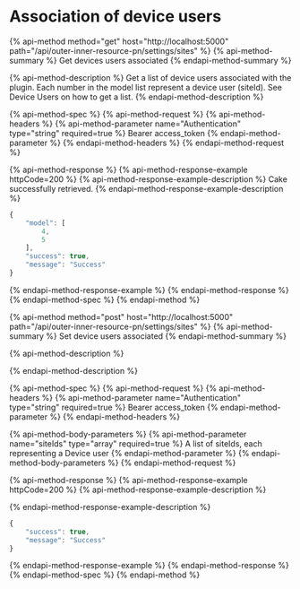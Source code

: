 # Association of device users

{% api-method method="get" host="http://localhost:5000" path="/api/outer-inner-resource-pn/settings/sites" %}
{% api-method-summary %}
Get devices users associated
{% endapi-method-summary %}

{% api-method-description %}
Get a list of device users associated with the plugin. Each number in the model list represent a device user \(siteId\). See Device Users on how to get a list.
{% endapi-method-description %}

{% api-method-spec %}
{% api-method-request %}
{% api-method-headers %}
{% api-method-parameter name="Authentication" type="string" required=true %}
Bearer access\_token
{% endapi-method-parameter %}
{% endapi-method-headers %}
{% endapi-method-request %}

{% api-method-response %}
{% api-method-response-example httpCode=200 %}
{% api-method-response-example-description %}
Cake successfully retrieved.
{% endapi-method-response-example-description %}

```javascript
{
	"model": [
		4,
		5
	],
	"success": true,
	"message": "Success"
}
```
{% endapi-method-response-example %}
{% endapi-method-response %}
{% endapi-method-spec %}
{% endapi-method %}

{% api-method method="post" host="http://localhost:5000" path="/api/outer-inner-resource-pn/settings/sites" %}
{% api-method-summary %}
Set device users associated
{% endapi-method-summary %}

{% api-method-description %}

{% endapi-method-description %}

{% api-method-spec %}
{% api-method-request %}
{% api-method-headers %}
{% api-method-parameter name="Authentication" type="string" required=true %}
Bearer access\_token
{% endapi-method-parameter %}
{% endapi-method-headers %}

{% api-method-body-parameters %}
{% api-method-parameter name="siteIds" type="array" required=true %}
A list of siteIds, each representing a Device user
{% endapi-method-parameter %}
{% endapi-method-body-parameters %}
{% endapi-method-request %}

{% api-method-response %}
{% api-method-response-example httpCode=200 %}
{% api-method-response-example-description %}

{% endapi-method-response-example-description %}

```javascript
{
	"success": true,
	"message": "Success"
}
```
{% endapi-method-response-example %}
{% endapi-method-response %}
{% endapi-method-spec %}
{% endapi-method %}


